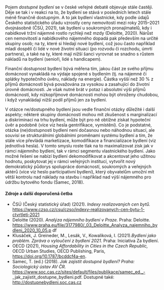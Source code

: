 Pojem _dostupné bydlení_ se v české veřejné debatě objevuje stále častěji. Děje se tak i v
reakci na to, že bydlení se stává v posledních letech stále méně finančně dostupným. A to
jak bydlení vlastnické, kdy podle údajů Českého statistického úřadu vzrostly ceny
nemovitostí mezi roky 2015–2021 dvojnásobně (ČSÚ, 2021), tak bydlení u soukromých
pronajímatelů, kdy i nabídkové tržní nájemné rostlo rychleji než mzdy (Deloitte, 2020).
Nárůst cen nemovitostí a nabídkového nájemného dopadá pak především na určité skupiny
osob; na ty, které si hledají nové bydlení, což jsou často například mladí dospělí či lidé v
nové životní situaci (po rozvodu či rozchodu, úmrtí partnera), a také na ty, které mají nižší
šanci vyrovnat se snadno s růstem nákladů na bydlení (senioři, lidé s handicapem).

Finanční dostupnost bydlení bývá měřena tím, jakou část ze svého příjmu domácnost
vynakládá na výdaje spojené s bydlením (tj. na nájemné či splátky hypotečního úvěru,
náklady na energie). Částka vyšší než 30 % z příjmů domácnosti bývá považována za
vysokou a zasahující do životní úrovně domácnosti. Je však nutné brát v potaz i absolutní
výši příjmů domácností, kdy nízkopříjmové domácnosti mohou být ohroženy chudobou, i
když vynakládají nižší podíl příjmů jen za bydlení.

V otázce ne/dostupného bydlení jsou vedle finanční otázky důležité i další aspekty; některé
skupiny domácností mohou mít zkušenost s marginalizací a diskriminací na trhu bydlení,
může být pro ně obtížné získat hypoteční úvěr a podobně (více viz hesla gentrifikace,
vymístění). Co je podstatné, otázka (ne)dostupnosti bydlení není dočasnou nebo náhodnou
situací, ale souvisí se strukturálními globálními proměnami systému bydlení a tím, že stále
více převládá marketizace, komodifikace a financializace bydlení (viz jednotlivá hesla). V
tomto smyslu roste tlak na to maximalizovat zisk jak v rámci nájemního bydlení, tak v rámci
segmentu vlastnického bydlení. Jako možné řešení se nabízí bydlení dekomodifikovat a
akcentovat jeho užitnou hodnotu, poskytovat jej v rámci veřejných institucí, vytvořit nový
demokratický půdorys spolupráce domácností, soukromých a veřejných aktérů (více viz
heslo participativní bydlení), který obyvatelům umožní mít větší kontrolu nad náklady na
stavbu i například nad výší nájemného pro údržbu bytového fondu (Samec, 2018).

#### Zdroje a další doporučená četba

- ČSÚ (Český statistický úřad) (2021). _Indexy realizovaných cen bytů._
  https://www.czso.cz/csu/czso/indexy-realizovanych-cen-bytu-1-ctvrtleti-2021
- Deloitte (2020). _Analýza nájemního bydlení v Praze._ Praha: Deloitte.
  https://www.praha.eu/file/3177980/_03_Deloitte_Analyza_najemniho_bydleni_2020_10_05.p
  df
- Klusáček, J. Greineder, M., Lesák, V., Kowaliková, I. (2021). _​​Bydlení jako problém. Zpráva o
  vyloučení z bydlení 2021._ Praha: Iniciativa Za bydlení.
- OECD (2021), _Housing Affordability in Cities in the Czech Republic,_ OECD Urban Studies, OECD Publishing, Paris, https://doi.org/10.1787/bcddcf4a-en.
- Samec, T. (ed.) (2018). _Jak zajistit dostupné bydlení? Praha: Sociologický ústav AV ČR._
  https://www.soc.cas.cz/sites/default/files/publikace/samec_ed._-
  \_jak_zajistit_dostupne_bydleni.pdf. Dostupné také: http://dostupnebydleni.soc.cas.cz
